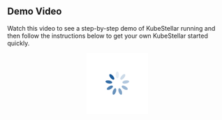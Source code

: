 <!--quickstart-0-demo-start-->
## Demo Video

Watch this video to see a step-by-step demo of KubeStellar running and then follow the instructions below to get your own KubeStellar started quickly.

<p align=center>
<div id="spinner1">
  <img width="140" height="140" src="../../images/spinner.gif" class="centerImage">
</div>
<iframe class="centerImage" id="embed1" width="0" height="0" src="https://www.youtube.com/embed/NMGH-bwsh7s?controls=0" title="YouTube video player" frameborder="0" allow="accelerometer; autoplay; clipboard-write; encrypted-media; gyroscope; picture-in-picture; web-share" style="visibility:hidden;" allowfullscreen onload= "document.getElementById('spinner1').style.display='none';document.getElementById('embed1').style.visibility='visible';document.getElementById('embed1').width='720';document.getElementById('embed1').height='400';"></iframe>
</p>

<style type="text/css">
.centerImage
{
    display: block;
    margin: auto;
}
</style>
<!--quickstart-0-demo-end-->